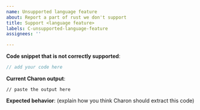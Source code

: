```yaml
---
name: Unsupported language feature
about: Report a part of rust we don't support
title: Support <language feature>
labels: C-unsupported-language-feature
assignees: ''

---
```


<!--
Thank you for submitting a feature report! Please check this isn't already reported in another
issue.

If the current Charon behavior is *incorrect*, please file a bug report instead. 

Please provide as much information as you can to help us understand your use-case. What's most
helpful is small reproducible examples and clear explanations of expected behavior.
-->

**Code snippet that is not correctly supported**:

<!--
Provide the rust code you would like Charon to support. Make it as small as possible.
-->

```rust
// add your code here

```

**Current Charon output**:

<!--
Provide the output of Charon on the code snippet:
- If it causes an error, run `charon` with `RUST_BACKTRACE=1` and provide the full error message;
- If it causes no error, run `charon` with `--pretty-llbc` and provide the full output (or the relevant parts).
-->

```
// paste the output here

```

**Expected behavior**: (explain how you think Charon should extract this code)
